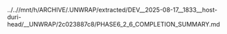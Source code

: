 ../..//mnt/h/ARCHIVE/.UNWRAP/extracted/DEV__2025-08-17__1833__host-duri-head/__UNWRAP/2c023887c8/PHASE6_2_6_COMPLETION_SUMMARY.md